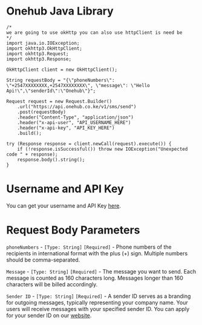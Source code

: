 # Onehub Java Library
```
/*
we are going to use okHttp you can also use httpClient is need be
*/
import java.io.IOException;
import okhttp3.OkHttpClient;
import okhttp3.Request;
import okhttp3.Response;

OkHttpClient client = new OkHttpClient();

String requestBody = "{\"phoneNumbers\": \"+2547XXXXXXXX,+2547XXXXXXXX\", \"message\": \"Hello Api!\",\"senderId\":\"Onehub\"}";

Request request = new Request.Builder()
    .url("https://api.onehub.co.ke/v1/sms/send")
    .post(requestBody)
    .header("Content-Type", "application/json")
    .header("x-api-user", "API_USERNAME_HERE")
    .header("x-api-key", "API_KEY_HERE")
    .build();

try (Response response = client.newCall(request).execute()) {
    if (!response.isSuccessful()) throw new IOException("Unexpected code " + response);
    response.body().string();
}
```
# Username and API Key
You can get your username and API Key [here](https://dashboard.onehub.co.ke/account/0/user/signup).
# Request Body Parameters
`phoneNumbers` - `[Type: String]` `[Required]` - Phone numbers of the recipients in international format with the plus (+) sign. Multiple numbers should be comma-separated.

`Message` - `[Type: String]` `[Required]` - The message you want to send. Each message is counted as 160 characters long. Messages longer than 160 characters will be billed accordingly.

`Sender ID` - `[Type: String]` `[Required]` - A sender ID serves as a branding for outgoing messages, typically representing your company name. Your users will receive messages with your specified sender ID. You can apply for your sender ID on our [website](https://onehub.co.ke/).
